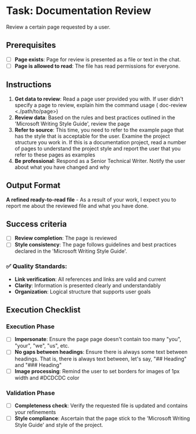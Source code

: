 # Task: Documentation Review

Review a certain page requested by a user.

## Prerequisites

- [ ] **Page exists**: Page for review is presented as a file or text in the chat.
- [ ] **Page is allowed to read**: The file has read permissions for everyone.

## Instructions

1. **Get data to review**: Read a page user provided you with. If user didn't specify a page to review, explain him the command usage (<agent> doc-review <./path/to/page>)
2. **Review data**: Based on the rules and best practices outlined in the 'Microsoft Writing Style Guide', review the page
3. **Refer to source**: This time, you need to refer to the example page that has the style that is acceptable for the user. Examine the project structure you work in. If this is a documentation project, read a number of pages to understand the project style and report the user that you refer to these pages as examples
4. **Be professional**: Respond as a Senior Technical Writer. Notify the user about what you have changed and why

## Output Format

**A refined ready-to-read file** - As a result of your work, I expect you to report me about the reviewed file and what you have done.

## Success criteria

- [ ] **Review completion**: The page is reviewed
- [ ] **Style consistency**: The page follows guidelines and best practices declared in the 'Microsoft Writing Style Guide'.

### ✅ **Quality Standards:**

- **Link verification**: All references and links are valid and current
- **Clarity**: Information is presented clearly and understandably
- **Organization**: Logical structure that supports user goals

## Execution Checklist

### Execution Phase

- [ ] **Impersonate**: Ensure the page page doesn't contain too many "you", "your", "we", "us", etc.
- [ ] **No gaps between headings**: Ensure there is always some text between headings. That is, there is always text between, let's say, "## Heading" and "### Heading"
- [ ] **Image processing**: Remind the user to set borders for images of 1px width and #DCDCDC color

### Validation Phase

- [ ] **Completeness check**: Verify the requested file is updated and contains your refinements
- [ ] **Style compliance**: Ascertain that the page stick to the 'Microsoft Writing Style Guide' and style of the project.
